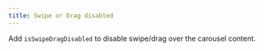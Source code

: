 ```yaml
---
title: Swipe or Drag disabled
---
```


Add `isSwipeDragDisabled` to disable swipe/drag over the carousel content.
